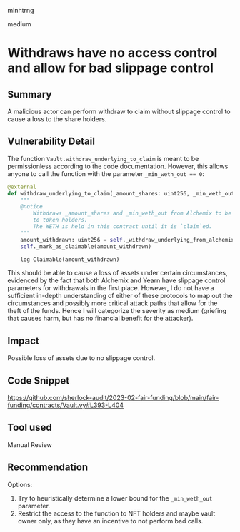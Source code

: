 minhtrng

medium

# Withdraws have no access control and allow for bad slippage control

## Summary

A malicious actor can perform withdraw to claim without slippage control to cause a loss to the share holders.

## Vulnerability Detail

The function `Vault.withdraw_underlying_to_claim` is meant to be permissionless according to the code documentation. However, this allows anyone to call the function with the parameter `_min_weth_out == 0`:

```py
@external
def withdraw_underlying_to_claim(_amount_shares: uint256, _min_weth_out: uint256):
    """
    @notice
        Withdraws _amount_shares and _min_weth_out from Alchemix to be distributed
        to token holders.
        The WETH is held in this contract until it is `claim`ed.
    """
    amount_withdrawn: uint256 = self._withdraw_underlying_from_alchemix(_amount_shares, self, _min_weth_out)
    self._mark_as_claimable(amount_withdrawn)

    log Claimable(amount_withdrawn)
```

This should be able to cause a loss of assets under certain circumstances, evidenced by the fact that both Alchemix and Yearn have slippage control parameters for withdrawals in the first place. However, I do not have a sufficient in-depth understanding of either of these protocols to map out the circumstances and possibly more critical attack paths that allow for the theft of the funds. Hence I will categorize the severity as medium (griefing that causes harm, but has no financial benefit for the attacker).

## Impact

Possible loss of assets due to no slippage control.

## Code Snippet

https://github.com/sherlock-audit/2023-02-fair-funding/blob/main/fair-funding/contracts/Vault.vy#L393-L404

## Tool used

Manual Review

## Recommendation
Options:
1. Try to heuristically determine a lower bound for the `_min_weth_out` parameter.
2. Restrict the access to the function to NFT holders and maybe vault owner only, as they have an incentive to not perform bad calls.